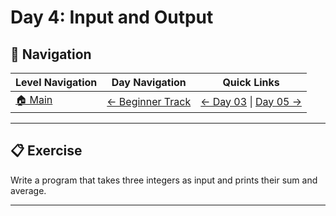 # Day 4: Input and Output

## 🔗 Navigation

| Level Navigation | Day Navigation | Quick Links |
|------------------|----------------|-------------|
| [🏠 Main](../../README.md) | [← Beginner Track](../README.md) | [← Day 03](../Day03/) \| [Day 05 →](../Day05/) |

---

## 📋 Exercise

Write a program that takes three integers as input and prints their sum and average.

---
